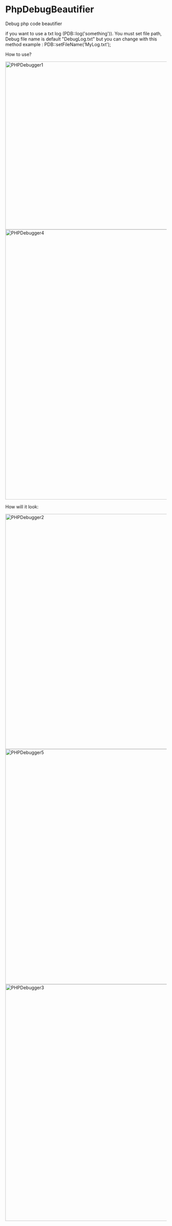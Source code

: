 # PhpDebugBeautifier
Debug php code beautifier

if you want to use a txt log (PDB::log('something')). You must set file path, Debug file name is default "DebugLog.txt" but you can change
with this method example : PDB::setFileName('MyLog.txt');

How to use?

<img width="525" alt="PHPDebugger1" src="https://user-images.githubusercontent.com/5613489/177363851-63806570-995b-4750-a714-6d138d28754e.png">

<img width="844" alt="PHPDebugger4" src="https://user-images.githubusercontent.com/5613489/177364715-b8b5bb5a-ce58-47f3-b87e-a8acbbe44489.png">



How will it look:

<img width="735" alt="PHPDebugger2" src="https://user-images.githubusercontent.com/5613489/177361839-f13e10cb-664e-420e-be99-1c948cde1fde.png">
<img width="735" alt="PHPDebugger5" src="https://user-images.githubusercontent.com/5613489/177364752-3375d4fe-5d60-4d58-8247-e2d64d432279.png">
<img width="740" alt="PHPDebugger3" src="https://user-images.githubusercontent.com/5613489/177363342-6e2947c3-3cdc-4022-bf4b-fe639730c340.png">

